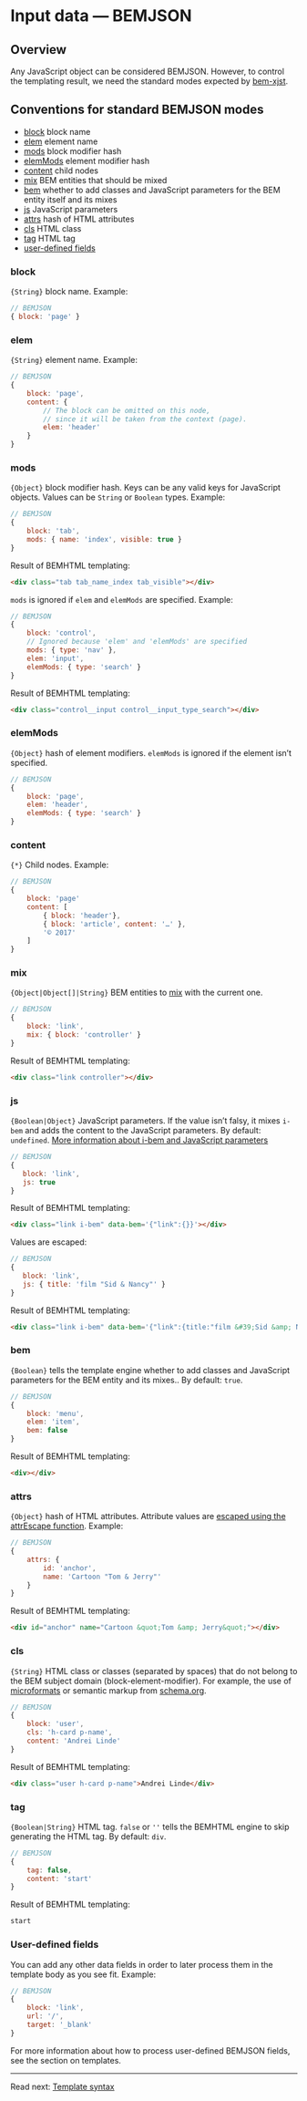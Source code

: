 # Input data — BEMJSON

## Overview
Any JavaScript object can be considered BEMJSON. However, to control the
templating result, we need the standard modes expected by [bem-xjst](1-about.md).

## Conventions for standard BEMJSON modes

* [block](#block) block name
* [elem](#elem) element name
* [mods](#mods) block modifier hash
* [elemMods](#elemmods) element modifier hash
* [content](#content) child nodes
* [mix](#mix) BEM entities that should be mixed
* [bem](#bem) whether to add classes and JavaScript parameters for the BEM entity itself and its mixes
* [js](#js) JavaScript parameters
* [attrs](#attrs) hash of HTML attributes
* [cls](#cls) HTML class
* [tag](#tag) HTML tag
* [user-defined fields](#user-defined-fields)


### block

`{String}` block name. Example:

```js
// BEMJSON
{ block: 'page' }
```

### elem
`{String}` element name. Example:
```js
// BEMJSON
{
    block: 'page',
    content: {
        // The block can be omitted on this node,
        // since it will be taken from the context (page).
        elem: 'header'
    }
}
```

### mods

`{Object}` block modifier hash. Keys can be any valid keys for JavaScript objects. Values can be `String` or `Boolean` types. Example:
```js
// BEMJSON
{
    block: 'tab',
    mods: { name: 'index', visible: true }
}
```
Result of BEMHTML templating:
```html
<div class="tab tab_name_index tab_visible"></div>
```


`mods` is ignored if `elem` and `elemMods` are specified. Example:
```js
// BEMJSON
{
    block: 'control',
    // Ignored because 'elem' and 'elemMods' are specified
    mods: { type: 'nav' },
    elem: 'input',
    elemMods: { type: 'search' }
}
```

Result of BEMHTML templating:
```html
<div class="control__input control__input_type_search"></div>
```


### elemMods

`{Object}` hash of element modifiers. `elemMods` is ignored if the element isn’t specified.
```js
// BEMJSON
{
    block: 'page',
    elem: 'header',
    elemMods: { type: 'search' }
}
```


### content

`{*}` Child nodes. Example:
```js
// BEMJSON
{
    block: 'page'
    content: [
        { block: 'header'},
        { block: 'article', content: '…' },
        '© 2017'
    ]
}
```


### mix

`{Object|Object[]|String}` BEM entities to [mix](https://en.bem.info/methodology/key-concepts/#mix) with the current one.
```js
// BEMJSON
{
    block: 'link',
    mix: { block: 'controller' }
}
```
Result of BEMHTML templating:
```html
<div class="link controller"></div>
```

### js

`{Boolean|Object}` JavaScript parameters. If the value isn’t falsy, it mixes `i-bem` and adds the content to the JavaScript parameters. By default: `undefined`. [More information about i-bem and JavaScript parameters](https://en.bem.info/technology/i-bem/v2/i-bem-js-params/#syntax-for-passing-parameters)
```js
// BEMJSON
{
   block: 'link',
   js: true
}
```
Result of BEMHTML templating:
```html
<div class="link i-bem" data-bem='{"link":{}}'></div>
```

Values are escaped:
```js
// BEMJSON
{
   block: 'link',
   js: { title: 'film "Sid & Nancy"' }
}
```
Result of BEMHTML templating:
```html
<div class="link i-bem" data-bem='{"link":{title:"film &#39;Sid &amp; Nancy&#39;"}}'></div>
```


### bem

`{Boolean}` tells the template engine whether to add classes and JavaScript parameters for the BEM entity and its mixes.. By default: `true`.
```js
// BEMJSON
{
    block: 'menu',
    elem: 'item',
    bem: false
}
```
Result of BEMHTML templating:
```html
<div></div>
```


### attrs

`{Object}` hash of HTML attributes. Attribute values are [escaped using the attrEscape function](6-templates-context.md#attrescape). Example:
```js
// BEMJSON
{
    attrs: {
        id: 'anchor',
        name: 'Cartoon "Tom & Jerry"'
    }
}
```
Result of BEMHTML templating:
```html
<div id="anchor" name="Cartoon &quot;Tom &amp; Jerry&quot;"></div>
```


### cls

`{String}` HTML class or classes (separated by spaces) that do not belong to the BEM subject domain (block-element-modifier). For example, the use of [microformats](http://microformats.org/) or semantic markup from [schema.org](https://schema.org/).

```js
// BEMJSON
{
    block: 'user',
    cls: 'h-card p-name',
    content: 'Andrei Linde'
}
```
Result of BEMHTML templating:
```html
<div class="user h-card p-name">Andrei Linde</div>
```


### tag

`{Boolean|String}` HTML tag. `false` or `''` tells the BEMHTML engine to skip generating the HTML tag. By default: `div`.

```js
// BEMJSON
{
    tag: false,
    content: 'start'
}
```
Result of BEMHTML templating:
```html
start
```


### User-defined fields

You can add any other data fields in order to later process them in the template body as you see fit. Example:
```js
// BEMJSON
{
    block: 'link',
    url: '/',
    target: '_blank'
}
```

For more information about how to process user-defined BEMJSON fields, see the section on templates.

***

Read next: [Template syntax](5-templates-syntax.md)
